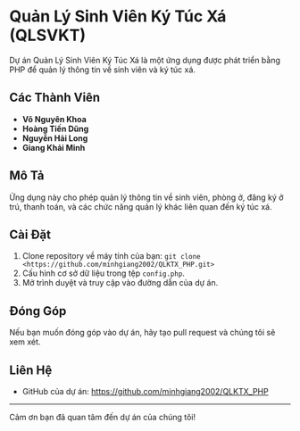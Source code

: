 # Quản Lý Sinh Viên Ký Túc Xá (QLSVKT)

Dự án Quản Lý Sinh Viên Ký Túc Xá là một ứng dụng được phát triển bằng PHP để quản lý thông tin về sinh viên và ký túc xá. 

## Các Thành Viên

- **Võ Nguyên Khoa**
- **Hoàng Tiến Dũng**
- **Nguyễn Hải Long**
- **Giang Khải Minh**

## Mô Tả

Ứng dụng này cho phép quản lý thông tin về sinh viên, phòng ở, đăng ký ở trú, thanh toán, và các chức năng quản lý khác liên quan đến ký túc xá.

## Cài Đặt

1. Clone repository về máy tính của bạn: `git clone <https://github.com/minhgiang2002/QLKTX_PHP.git>`
2. Cấu hình cơ sở dữ liệu trong tệp `config.php`.
3. Mở trình duyệt và truy cập vào đường dẫn của dự án.

## Đóng Góp

Nếu bạn muốn đóng góp vào dự án, hãy tạo pull request và chúng tôi sẽ xem xét.

## Liên Hệ
- GitHub của dự án: https://github.com/minhgiang2002/QLKTX_PHP

---
Cảm ơn bạn đã quan tâm đến dự án của chúng tôi!
